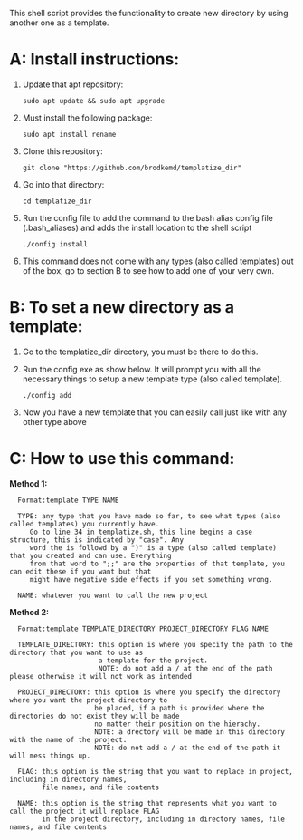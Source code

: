 This shell script provides the functionality to create new directory by using another one as a template.

#  A: Install instructions:
   
   1) Update that apt repository:
   
      `sudo apt update && sudo apt upgrade`

   2) Must install the following package:
      
      `sudo apt install rename`

   3) Clone this repository:
   
      `git clone "https://github.com/brodkemd/templatize_dir"`
      
   4) Go into that directory:
      
      `cd templatize_dir`

   4) Run the config file to add the command to the bash alias config file (.bash_aliases) and adds the install location to the shell script
      
      `./config install`
      
   5) This command does not come with any types (also called templates) out of the box, go to section B to see how to add one of your very own.


# B: To set a new directory as a template:

   1) Go to the templatize_dir directory, you must be there to do this.
   
   2) Run the config exe as show below. It will prompt you with all the necessary things to setup a new template type (also called template). 
      
      `./config add`
   
   3) Now you have a new template that you can easily call just like with any other type above


# C: How to use this command:
   
   **Method 1:**
      
      Format:template TYPE NAME

      TYPE: any type that you have made so far, to see what types (also called templates) you currently have. 
         Go to line 34 in templatize.sh, this line begins a case structure, this is indicated by "case". Any 
         word the is followd by a ")" is a type (also called template) that you created and can use. Everything 
         from that word to ";;" are the properties of that template, you can edit these if you want but that 
         might have negative side effects if you set something wrong.

      NAME: whatever you want to call the new project
         
      

   **Method 2:**
      
      Format:template TEMPLATE_DIRECTORY PROJECT_DIRECTORY FLAG NAME

      TEMPLATE_DIRECTORY: this option is where you specify the path to the directory that you want to use as 
                          a template for the project.
                          NOTE: do not add a / at the end of the path please otherwise it will not work as intended

      PROJECT_DIRECTORY: this option is where you specify the directory where you want the project directory to 
                         be placed, if a path is provided where the directories do not exist they will be made 
                         no matter their position on the hierachy.
                         NOTE: a drectory will be made in this directory with the name of the project.
                         NOTE: do not add a / at the end of the path it will mess things up.

      FLAG: this option is the string that you want to replace in project, including in directory names, 
            file names, and file contents

      NAME: this option is the string that represents what you want to call the project it will replace FLAG 
            in the project directory, including in directory names, file names, and file contents 
